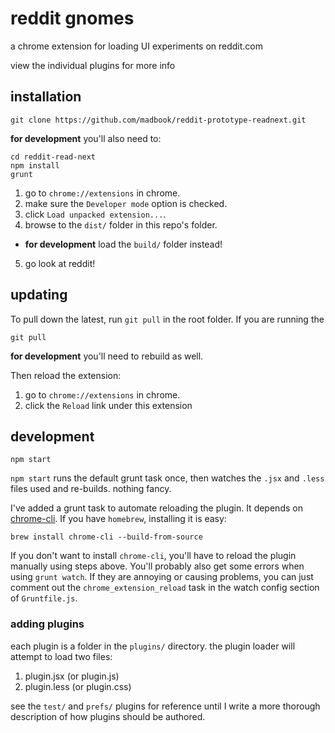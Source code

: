 # reddit gnomes

a chrome extension for loading UI experiments on reddit.com

view the individual plugins for more info

## installation

```
git clone https://github.com/madbook/reddit-prototype-readnext.git
```

**for development** you'll also need to:

```
cd reddit-read-next
npm install
grunt
```

1. go to `chrome://extensions` in chrome.
2. make sure the `Developer mode` option is checked.
3. click `Load unpacked extension...`.
4. browse to the `dist/` folder in this repo's folder.
  * **for development** load the `build/` folder instead!
5. go look at reddit!

## updating

To pull down the latest, run `git pull` in the root folder.  If you
are running the 

```
git pull
```

**for development** you'll need to rebuild as well.

Then reload the extension:

1. go to `chrome://extensions` in chrome.
2. click the `Reload` link under this extension


## development

```
npm start
```

`npm start` runs the default grunt task once, then watches the `.jsx` and 
`.less` files used and re-builds.  nothing fancy.

I've added a grunt task to automate reloading the plugin.  It depends on
[chrome-cli](https://github.com/prasmussen/chrome-cli).  If you have `homebrew`,
installing it is easy:

```
brew install chrome-cli --build-from-source
```

If you don't want to install `chrome-cli`, you'll have to reload the plugin
manually using steps above.  You'll probably also get some errors when using
`grunt watch`.  If they are annoying or causing problems, you can just comment
out the `chrome_extension_reload` task in the watch config section of `Gruntfile.js`.

### adding plugins

each plugin is a folder in the `plugins/` directory.  the plugin loader will
attempt to load two files:

1. plugin.jsx (or plugin.js)
2. plugin.less (or plugin.css)

see the `test/` and `prefs/` plugins for reference until I write a more thorough
description of how plugins should be authored.
